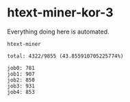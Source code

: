 # htext-miner-kor-3

Everything doing here is automated.

```
htext-miner

total: 4322/9855 (43.855910705225774%)

job0: 781
job1: 907
job2: 850
job3: 931
job4: 853
```